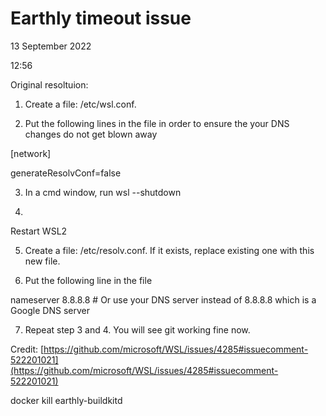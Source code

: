 # Earthly timeout issue

13 September 2022

12:56

Original
resoltuion:

1. Create
a file: /etc/wsl.conf.

2. Put
the following lines in the file in order to ensure the your DNS changes do not
get blown away

[network]

generateResolvConf=false

3. In a
cmd window, run wsl --shutdown

4.
Restart WSL2

5. Create
a file: /etc/resolv.conf. If it exists, replace existing one with this new
file.

6. Put
the following line in the file

nameserver
8.8.8.8 # Or use your DNS server instead of 8.8.8.8 which is a Google DNS
server

7. Repeat
step 3 and 4. You will see git working fine now.

Credit: [https://github.com/microsoft/WSL/issues/4285#issuecomment-522201021](https://github.com/microsoft/WSL/issues/4285#issuecomment-522201021)

docker
kill earthly-buildkitd